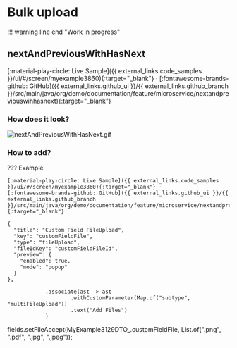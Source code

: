 # Bulk upload
!!! warning line end "Work in progress"


## <a id="nextAndPreviousWithHasNext">nextAndPreviousWithHasNext</a>
[:material-play-circle: Live Sample]({{ external_links.code_samples }}/ui/#/screen/myexample3860){:target="_blank"} ·
[:fontawesome-brands-github: GitHub]({{ external_links.github_ui }}/{{ external_links.github_branch }}/src/main/java/org/demo/documentation/feature/microservice/nextandpreviouswihhasnext){:target="_blank"}

### How does it look?
![nextAndPreviousWithHasNext.gif](nextAndPreviousWithHasNext.gif)

### How to add?
??? Example



    [:material-play-circle: Live Sample]({{ external_links.code_samples }}/ui/#/screen/myexample3860){:target="_blank"} ·
    [:fontawesome-brands-github: GitHub]({{ external_links.github_ui }}/{{ external_links.github_branch }}/src/main/java/org/demo/documentation/feature/microservice/nextandpreviouswihhasnext){:target="_blank"}

    {
      "title": "Custom Field FileUpload",
      "key": "customFieldFile",
      "type": "fileUpload",
      "fileIdKey": "customFieldFileId",
      "preview": {
        "enabled": true,
        "mode": "popup"
      }
    },

                .associate(ast -> ast
                        .withCustomParameter(Map.of("subtype", "multiFileUpload"))
                        .text("Add Files")
                )

fields.setFileAccept(MyExample3129DTO_.customFieldFile, List.of(".png", ".pdf", ".jpg", ".jpeg"));